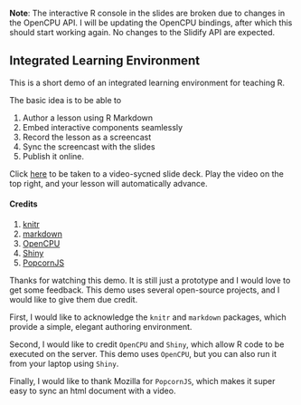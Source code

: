 __Note__: The interactive R console in the slides are broken due to changes in the OpenCPU API. I will be updating the OpenCPU bindings, after which this should start working again. No changes to the Slidify API are expected.


## Integrated Learning Environment

This is a short demo of an integrated learning environment for teaching R. 

The basic idea is to be able to

1. Author a lesson using R Markdown
2. Embed interactive components seamlessly
3. Record the lesson as a screencast
4. Sync the screencast with the slides
5. Publish it online.

Click [here](http://slidify.github.io/ile) to be taken to a video-sycned slide deck. Play the video on the top right, and your lesson will automatically advance. 

#### Credits

1. [knitr](http://github.com/yihui/knitr)
2. [markdown](http://github.com/rstudio/markdown)
3. [OpenCPU](http://opencpu.org)
4. [Shiny](http://github.com/rstudio/shiny)
5. [PopcornJS](http://popcornjs.org/)


Thanks for watching this demo. It is still just a prototype and I would love to get some feedback. This demo uses several open-source projects, and I would like to give them due credit. 

First, I would like to acknowledge the `knitr` and `markdown` packages, which provide a simple, elegant authoring environment. 

Second, I would like to credit `OpenCPU` and `Shiny`, which allow R code to be executed on the server. This demo uses `OpenCPU`, but you can also run it from your laptop using `Shiny`.

Finally, I would like to thank Mozilla for `PopcornJS`, which makes it super easy to sync an html document with a video.
